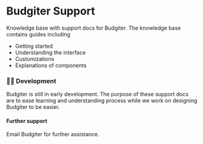 # Budgiter Support

Knowledge base with support docs for Budgiter. The knowledge base contains guides including

- Getting started
- Understanding the interface
- Customizations
- Explanations of components

### 👩‍💻 Development

Budgiter is still in early development. The purpose of these support docs are to ease learning and understanding process while we work on designing Budgiter to be easier.

#### Further support

Email Budgiter for further assistance. 